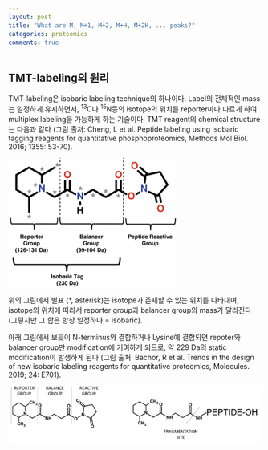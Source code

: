 ```yaml
---
layout: post
title: "What are M, M+1, M+2, M+H, M+2H, ... peaks?"
categories: proteomics
comments: true
---
```


## TMT-labeling의 원리
TMT-labeling은 isobaric labeling technique의 하나이다. 
Label의 전체적인 mass는 일정하게 유지하면서, <sup>13</sup>C나 <sup>15</sup>N등의 isotope의 위치를 reporter마다 다르게 하여 
multiplex labeling을 가능하게 하는 기술이다. TMT reagent의 chemical structure는 다음과 같다 
(그림 출처: Cheng, L et al. Peptide labeling using isobaric tagging reagents for quantitative phosphoproteomics, 
Methods Mol Biol. 2016; 1355: 53-70).

![TMTreporter](/assets/img/proteomics/tmt_reporter1.png)

위의 그림에서 별표 (*, asterisk)는 isotope가 존재할 수 있는 위치를 나타내며, isotope의 위치에 따라서 reporter group과 balancer group의
mass가 달라진다 (그렇지만 그 합은 항상 일정하다 = isobaric).

아래 그림에서 보듯이 N-terminus와 결합하거나 Lysine에 결합되면 repoter와 balancer group만 modification에 기여하게 되므로, 
약 229 Da의 static modification이 발생하게 된다 (그림 출처: Bachor, R et al. Trends in the design of new isobaric labeling reagents for quantitative proteomics, Molecules. 2019; 24: E701).

![TMTmodification](/assets/img/proteomics/tmt_reporter2.png)
